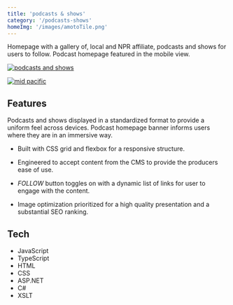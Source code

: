 ```yaml
---
title: 'podcasts & shows'
category: '/podcasts-shows'
homeImg: '/images/amotoTile.png'
---
```


Homepage with a gallery of, local and NPR affiliate, podcasts and shows for users to follow. Podcast homepage featured in the mobile view.

[![podcasts and shows](/images/capOrig.png "podcasts and shows")](https://www.capradio.org/podcasts-shows)


[![mid pacific](/images/podshowMob.png "mid pacific")](https://www.capradio.org/news/mid-pacific/)

## Features
Podcasts and shows displayed in a standardized format to provide a uniform feel across devices. Podcast homepage banner informs users where they are in an immersive way.

- Built with CSS grid and flexbox for a responsive structure. 

- Engineered to accept content from the CMS to provide the producers ease of use. 

- *FOLLOW* button toggles on with a dynamic list of links for user to engage with the content. 

- Image optimization prioritized for a high quality presentation and a substantial SEO ranking.

## Tech
- JavaScript
- TypeScript
- HTML
- CSS
- ASP.NET
- C#
- XSLT